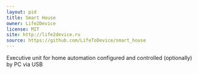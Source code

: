 ```yaml
---
layout: pid
title: Smart House
owner: Life2Device
license: MIT
site: http://life2device.ru
source: https://github.com/LifeToDevice/smart_house
---
```

Executive unit for home automation configured and controlled (optionally) by PC via USB